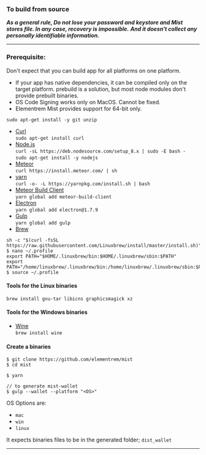 ### To build from source	

***As a general rule, Do not lose your password and keystore and Mist stores file. In any case, recovery is impossible.***
***And it doesn't collect any personally identifiable information.***

-------------------------------------------
### Prerequisite:

Don't expect that you can build app for all platforms on one platform.
- If your app has native dependencies, it can be compiled only on the target platform. prebuild is a solution, but most node modules don't provide prebuilt binaries.
- OS Code Signing works only on MacOS. Cannot be fixed.
- Elementrem Mist provides support for 64-bit only.

`sudo apt-get install -y git unzip`   

* [Curl](https://curl.haxx.se/)  	 	                    
`sudo apt-get install curl`   
* [Node.js](https://nodejs.org/)    
`curl -sL https://deb.nodesource.com/setup_8.x | sudo -E bash -`  
`sudo apt-get install -y nodejs`   
* [Meteor](https://www.meteor.com/)   
`curl https://install.meteor.com/ | sh`   
* [yarn](https://yarnpkg.com/)	            
`curl -o- -L https://yarnpkg.com/install.sh | bash`
* [Meteor Build Client](https://github.com/frozeman/meteor-build-client/) 	  
`yarn global add meteor-build-client`    
* [Electron](http://electron.atom.io/)        
`yarn global add electron@1.7.9`   
* [Gulp](http://gulpjs.com/)    
`yarn global add gulp`  
* [Brew](http://linuxbrew.sh/)      
```
sh -c "$(curl -fsSL https://raw.githubusercontent.com/Linuxbrew/install/master/install.sh)"
$ nano ~/.profile
export PATH="$HOME/.linuxbrew/bin:$HOME/.linuxbrew/sbin:$PATH"
export PATH="/home/linuxbrew/.linuxbrew/bin:/home/linuxbrew/.linuxbrew/sbin:$PATH"
$ source ~/.profile
```

#### Tools for the Linux binaries     
`brew install gnu-tar libicns graphicsmagick xz`

#### Tools for the Windows binaries	
* [Wine](https://www.winehq.org/)  
`brew install wine`

#### Create a binaries

```
$ git clone https://github.com/elementrem/mist
$ cd mist   
```
```
$ yarn
```
```
// to generate mist-wallet
$ gulp --wallet --platform "<OS>"
```
OS Options are:    
* `mac`   
* `win`		
* `linux`

It expects binaries files to be in the generated folder;
`dist_wallet`

---------------------------------------------------
